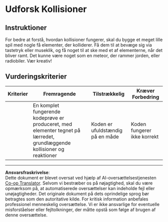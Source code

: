 <!--
CO_OP_TRANSLATOR_METADATA:
{
  "original_hash": "8a0a097b45e7c75a611e2795e4013f16",
  "translation_date": "2025-08-26T22:04:26+00:00",
  "source_file": "6-space-game/4-collision-detection/assignment.md",
  "language_code": "da"
}
-->
# Udforsk Kollisioner

## Instruktioner

For bedre at forstå, hvordan kollisioner fungerer, skal du bygge et meget lille spil med nogle få elementer, der kolliderer. Få dem til at bevæge sig via tastetryk eller museklik, og få noget til at ske med et af elementerne, når det bliver ramt. Det kunne være noget som en meteor, der rammer jorden, eller radiobiler. Vær kreativ!

## Vurderingskriterier

| Kriterier | Fremragende                                                                                                             | Tilstrækkelig                  | Kræver Forbedring |
| --------- | ----------------------------------------------------------------------------------------------------------------------- | ------------------------------ | ----------------- |
|           | En komplet fungerende kodeprøve er produceret, med elementer tegnet på lærredet, grundlæggende kollisioner og reaktioner | Koden er ufuldstændig på en måde | Koden fungerer ikke korrekt |

---

**Ansvarsfraskrivelse**:  
Dette dokument er blevet oversat ved hjælp af AI-oversættelsestjenesten [Co-op Translator](https://github.com/Azure/co-op-translator). Selvom vi bestræber os på nøjagtighed, skal du være opmærksom på, at automatiserede oversættelser kan indeholde fejl eller unøjagtigheder. Det originale dokument på dets oprindelige sprog bør betragtes som den autoritative kilde. For kritisk information anbefales professionel menneskelig oversættelse. Vi er ikke ansvarlige for eventuelle misforståelser eller fejltolkninger, der måtte opstå som følge af brugen af denne oversættelse.